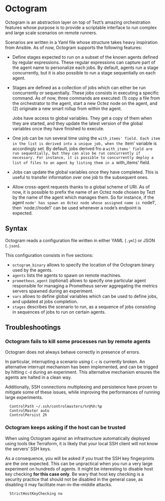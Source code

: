 # Octogram

Octogram is an abstraction layer on top of Tezt’s amazing orchestration
features whose purpose is to provide a scriptable interface to run complex and
large scale scenarios on remote runners.

Scenarios are written in a Yaml file whose structure takes heavy inspiration
from Ansible. As of now, Octogram supports the following features:

  - Define stages expected to run on a subset of the known agents defined by
    regular expressions. These regular expressions can capture part of the
    agent name to personalize each jobs. By default, agents run a stage
    concurrently, but it is also possible to run a stage sequentially on each
    agent.

  - Stages are defined as a collection of jobs which can either be run
    concurrently or sequentially. These jobs consists in executing a specific
    command. As of now, three commands are executed: (1) copy a file from the
    orchestrator to the agent, start a new Octez node on the agent, and (2)
    originate a new smart rollup from within the agent.

    Jobs have access to global variables. They get a copy of them when they are
    started, and they update the latest version of the global variables once
    they have finished to execute.

  - One job can be run several time using the `with_items' field. Each item in
    the list is derived into a unique job, when the `item' variable is
    accordingly set. By default, jobs derived fro a `with_items' field are run
    sequentially, but they can also be run concurrently if necessary. For
    instance, it is possible to concurrently deploy a list of files to an agent
    by listing them in a `with_items' field.

  - Jobs can update the global variables once they have completed. This is
    useful to transfer information over one job to the subsequent ones.

  - Allow cross-agent requests thanks to a global scheme of URI. As of now, it
    is possible to prefix the name of an Octez node chosen by Tezt by the name
    of the agent which manages them. So for instance, if the agent `node' has
    spawn an Octez node whose assigned name is `node1', then `node://node1' can
    be used whenever a node’s endpoint is expected.

## Syntax

Octogram reads a configuration file written in either YAML (`.yml`) or JSON
(`.json`).

This configuration consists in five sections:

- `octogram_binary` allows to specify the location of the Octogram binary used
  by the agents.
- `agents` lists the agents to spawn on remote machines.
- `prometheus_agent` (optional) allows to specify one particular agent
  responsible for managing a Prometheus server aggregating the metrics servers
  spawned during an experiment.
- `vars` allows to define global variables which can be used to define jobs,
  and updated at jobs completion.
- `stages` describes the scenario to run, as a sequence of jobs consisting
  in sequences of jobs to run on certain agents.

## Troubleshootings

### Octogram fails to kill some processes run by remote agents

Octogram does not always behave correctly in presence of errors.

In particular, interrupting a scenario using `C-c` is currently broken. An
alternative interrupt mechanism has been implemented, and can be trigged by
hitting `C-d` during an experiment. This alternative mechanism ensures the
agents are halted in a clean way.

Additionally, SSH
connections multiplexing and persistence have proven to mitigate some of these
issues, while improving the performances of running large experiments.

```
  ControlPath ~/.ssh/controlmasters/%r@%h:%p
  ControlMaster auto
  ControlPersist 2h
```

### Octogram keeps asking if the host can be trusted

When using Octogram against an infrastructure automatically deployed using
tools like Terraform, it is likely that your local SSH client will not know the
servers’ SSH keys.

As a consequence, you will be asked if you trust the SSH key fingerprints are
the one expected. This can be unpractical when you run a very large experiment
on hundreds of agents. It might be interesting to disable host key checking
**for this case only**. Be wary that host key checking is a security practice
that should not be disabled in the general case, as disabling it may facilitate
man-in-the-middle attacks.

```
  StrictHostKeyChecking no
```
